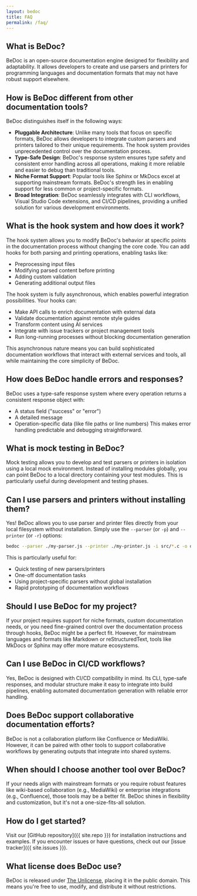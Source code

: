 ```yaml
---
layout: bedoc
title: FAQ
permalink: /faq/
---
```


## What is BeDoc?
BeDoc is an open-source documentation engine designed for flexibility and
adaptability. It allows developers to create and use parsers and printers for
programming languages and documentation formats that may not have robust support
elsewhere.

## How is BeDoc different from other documentation tools?
BeDoc distinguishes itself in the following ways:

- **Pluggable Architecture**: Unlike many tools that focus on specific formats,
  BeDoc allows developers to integrate custom parsers and printers tailored to
  their unique requirements. The hook system provides unprecedented control over
  the documentation process.
- **Type-Safe Design**: BeDoc's response system ensures type safety and
  consistent error handling across all operations, making it more reliable and
  easier to debug than traditional tools.
- **Niche Format Support**: Popular tools like Sphinx or MkDocs excel at
  supporting mainstream formats. BeDoc's strength lies in enabling support for
  less common or project-specific formats.
- **Broad Integration**: BeDoc seamlessly integrates with CLI workflows, Visual
  Studio Code extensions, and CI/CD pipelines, providing a unified solution for
  various development environments.

## What is the hook system and how does it work?
The hook system allows you to modify BeDoc's behavior at specific points in the
documentation process without changing the core code. You can add hooks for both
parsing and printing operations, enabling tasks like:
- Preprocessing input files
- Modifying parsed content before printing
- Adding custom validation
- Generating additional output files

The hook system is fully asynchronous, which enables powerful integration
possibilities. Your hooks can:
- Make API calls to enrich documentation with external data
- Validate documentation against remote style guides
- Transform content using AI services
- Integrate with issue trackers or project management tools
- Run long-running processes without blocking documentation generation

This asynchronous nature means you can build sophisticated documentation
workflows that interact with external services and tools, all while maintaining
the core simplicity of BeDoc.

## How does BeDoc handle errors and responses?
BeDoc uses a type-safe response system where every operation returns a consistent
response object with:
- A status field ("success" or "error")
- A detailed message
- Operation-specific data (like file paths or line numbers)
This makes error handling predictable and debugging straightforward.

## What is mock testing in BeDoc?
Mock testing allows you to develop and test parsers or printers in isolation
using a local mock environment. Instead of installing modules globally, you can
point BeDoc to a local directory containing your test modules. This is
particularly useful during development and testing phases.

## Can I use parsers and printers without installing them?
Yes! BeDoc allows you to use parser and printer files directly from your local
filesystem without installation. Simply use the `--parser` (or `-p`) and
`--printer` (or `-r`) options:
```bash
bedoc --parser ./my-parser.js --printer ./my-printer.js -i src/*.c -o docs
```
This is particularly useful for:
- Quick testing of new parsers/printers
- One-off documentation tasks
- Using project-specific parsers without global installation
- Rapid prototyping of documentation workflows

## Should I use BeDoc for my project?
If your project requires support for niche formats, custom documentation needs,
or you need fine-grained control over the documentation process through hooks,
BeDoc might be a perfect fit. However, for mainstream languages and formats like
Markdown or reStructuredText, tools like MkDocs or Sphinx may offer more mature
ecosystems.

## Can I use BeDoc in CI/CD workflows?
Yes, BeDoc is designed with CI/CD compatibility in mind. Its CLI, type-safe
responses, and modular structure make it easy to integrate into build pipelines,
enabling automated documentation generation with reliable error handling.

## Does BeDoc support collaborative documentation efforts?
BeDoc is not a collaboration platform like Confluence or MediaWiki. However, it
can be paired with other tools to support collaborative workflows by generating
outputs that integrate into shared systems.

## When should I choose another tool over BeDoc?
If your needs align with mainstream formats or you require robust features like
wiki-based collaboration (e.g., MediaWiki) or enterprise integrations (e.g.,
Confluence), those tools may be a better fit. BeDoc shines in flexibility and
customization, but it's not a one-size-fits-all solution.

## How do I get started?
Visit our [GitHub repository]({{ site.repo }}) for installation instructions and
examples. If you encounter issues or have questions, check out our
[issue tracker]({{ site.issues }}).

## What license does BeDoc use?
BeDoc is released under [The Unlicense](https://unlicense.org), placing it in
the public domain. This means you're free to use, modify, and distribute it
without restrictions.
